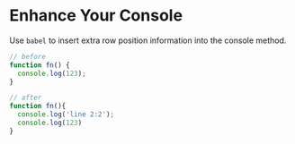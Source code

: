 # Enhance Your Console

Use `babel` to insert extra row position information into the console method.

```js
// before
function fn() {
  console.log(123);
}

// after
function fn(){
  console.log('line 2:2');
  console.log(123)
}
```
